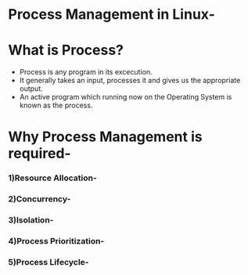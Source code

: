 # Process Management in Linux-
# What is Process?
- Process is any program in its excecution.
- It generally takes an input, processes it and gives us the appropriate output.
- An active program which running now on the Operating System is known as the process.
# Why Process Management is required-
### 1)Resource Allocation-
### 2)Concurrency-
### 3)Isolation-
### 4)Process Prioritization-
### 5)Process Lifecycle-
